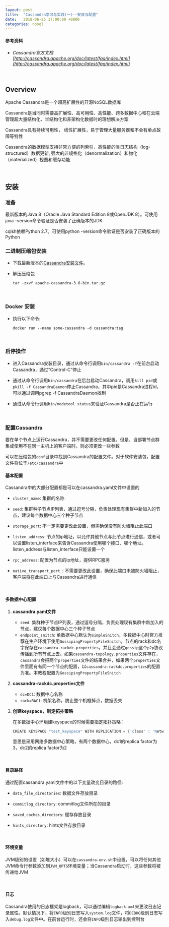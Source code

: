 ```yaml
---
layout: post
title:  "Cassandra学习与实践(一)——安装与配置"
date:   2018-06-25 17:00:00 +0800
categories: nosql
---
```


#### 参考资料

- *Cassandra官方文档 [http://cassandra.apache.org/doc/latest/faq/index.html](http://cassandra.apache.org/doc/latest/faq/index.html)*

<br>

## Overview

Apache Cassandra是一个超高扩展性的开源NoSQL数据库

Cassandra是当同时需要高扩展性、高可用性、高性能、跨多数据中心和在云端管理超大量结构化、半结构化和非架构化数据时的理想解决方案

Cassandra具有持续可用性， 线性扩展性，易于管理大量服务器和不会有单点故障等特性

Cassandra的数据模型支持非常方便的列索引，高性能的类日志结构（log-structured）数据更新, 强大的非规格化（denormalization）和物化（materialized）视图和缓存功能

<br/>

## 安装

### 准备

最新版本的Java 8（Oracle Java Standard Edition 8或OpenJDK 8）。可使用java -version命令验证是否安装了正确版本的JDK

cqlsh依赖Python 2.7。可使用python -version命令验证是否安装了正确版本的Python



### 二进制压缩包安装

- 下载最新版本的[Cassandra安装文件](http://cassandra.apache.org/download/)。

- 解压压缩包

  `tar -zxvf apache-cassandra-3.6-bin.tar.gz`

  ​

### Docker 安装

- 执行以下命令:

   `docker run --name some-cassandra -d cassandra:tag`

   ​

### 启停操作

- 进入Cassandra安装目录，通过从命令行调用`bin/cassandra -f`在前台启动Cassandra，通过“Control-C”停止

- 通过从命令行调用`bin/cassandra`在后台启动Cassandra，调用`kill pid`或`pkill -f CassandraDaemon`停止Cassandra，其中pid是Cassandra进程id，可以通过调用pgrep -f CassandraDaemon找到

- 通过从命令行调用`bin/nodetool status`来验证Cassandra是否正在运行

  ​


### 配置Cassandra

要在单个节点上运行Cassandra，并不需要更改任何配置。但是，当部署节点群集或使用不在同一主机上的客户端时，则必须更改一些参数

可以在压缩包的`conf`目录中找到Cassandra的配置文件。对于软件安装包，配置文件将位于`/etc/cassandra`中

  

#### 基本配置

Cassandra中的大部分配置都是可以在cassandra.yaml文件中设置的

- `cluster_name`:  集群的名称

- `seed`:  集群种子节点IP列表，通过逗号分隔，负责处理现有集群中新加入的节点，建议每个数据中心三个种子节点

- `storage_port`:  不一定需要更改此设置，但需确保没有防火墙阻止此端口

- `listen_address`:  节点的ip地址，以允许其他节点与此节点进行通信，或者可以设置listen_interface来告诉Cassandra使用哪个接口、哪个地址。listen_address与listen_interface只能设置一个

- `rpc_address`:  配置为节点的ip地址，提供RPC服务

- `native_transport_port `:  不需要更改此设置，确保此端口未被防火墙阻止，客户端将在此端口上与Cassandra进行通信

  ​

#### 多数据中心配置

1. **cassandra.yaml文件**

   - `seed`:  集群种子节点IP列表，通过逗号分隔，负责处理现有集群中新加入的节点，建议每个数据中心三个种子节点
   - `endpoint_snitch`:  单数据中心默认为`simpleSnitch`，多数据中心时官方推荐在生产环境下使用`GossipingPropertyFileSnitch`，节点的rack和dc名字保存在`cassandra-rackdc.properties`，并且会通过`gossip`这个`p2p`协议传播到所有节点上去。如果`cassandra-topology.properties`文件存在，`cassandra`会把两个`properties`文件的结果合并，如果两个`properties`文件里面有有同一个节点的配置，以`cassandra-rackdc.properties`的配置为准。本教程配置为`GossipingPropertyFileSnitch`

2. **cassandra-rackdc.properties文件**

   - `dc=DC1`:   数据中心名称
   - `rack=RAC1`:  机架名称，防止整个机框掉点，数据丢失

3. **创建keyspace，制定拓扑策略**

   在多数据中心环境建keyspace的时候需要指定拓扑策略：

   ```s
   CREATE KEYSPACE "test_keyspace" WITH REPLICATION = {'class' : 'NetworkTopologyStrategy', 'dc1' : 3, 'dc2' : 2};
   ```


   意思是采用网络多数据中心策略，有两个数据中心，dc1的replica factor为3，dc2的replica factor为2

  ​

#### 目录路径

通过配置cassandra.yaml文件中的以下变量改变目录的路径: 

- `data_file_directories`:  数据文件存放目录

- `commitlog_directory`:  commitlog文件所在的目录

- `saved_caches_directory`:  缓存存放目录

- `hints_directory`:  hints文件存放目录

  ​

#### 环境变量

JVM级别的设置（如堆大小）可以在`cassandra-env.sh`中设置，可以将任何其他JVM命令行参数添加到`JVM_OPTS`环境变量；当Cassandra启动时，这些参数将被传递给JVM

  ​

#### 日志

Cassandra使用的日志框架是logback，可以通过编辑`logback.xml`来更改日志记录属性。默认情况下，将`INFO`级别日志写入`system.log`文件，将`DEBUG`级别日志写入`debug.log`文件中。在前台运行时，还会将`INFO`级别日志输出到控制台